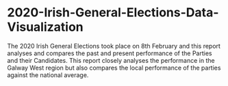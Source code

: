 # 2020-Irish-General-Elections-Data-Visualization
The 2020 Irish General Elections took place on 8th February and this report analyses and compares the past and present performance of the Parties and their Candidates. This report closely analyses the performance in the Galway West region but also compares the local performance of the parties against the national average.
